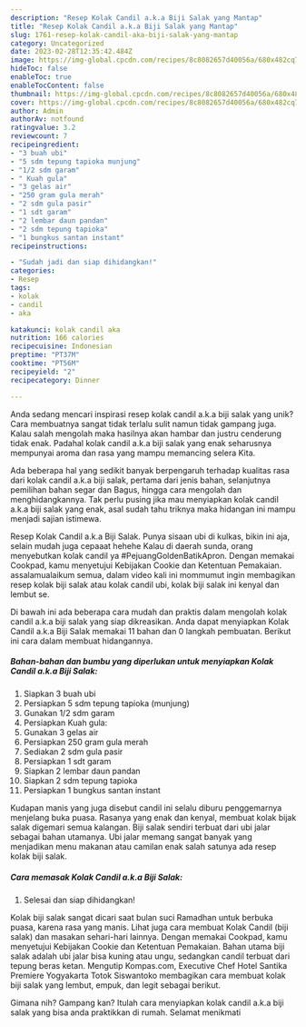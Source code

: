 ```yaml
---
description: "Resep Kolak Candil a.k.a Biji Salak yang Mantap"
title: "Resep Kolak Candil a.k.a Biji Salak yang Mantap"
slug: 1761-resep-kolak-candil-aka-biji-salak-yang-mantap
category: Uncategorized
date: 2023-02-28T12:35:42.484Z
image: https://img-global.cpcdn.com/recipes/8c8082657d40056a/680x482cq70/kolak-candil-aka-biji-salak-foto-resep-utama.jpg
hideToc: false
enableToc: true
enableTocContent: false
thumbnail: https://img-global.cpcdn.com/recipes/8c8082657d40056a/680x482cq70/kolak-candil-aka-biji-salak-foto-resep-utama.jpg
cover: https://img-global.cpcdn.com/recipes/8c8082657d40056a/680x482cq70/kolak-candil-aka-biji-salak-foto-resep-utama.jpg
author: Admin
authorAv: notfound
ratingvalue: 3.2
reviewcount: 7
recipeingredient:
- "3 buah ubi"
- "5 sdm tepung tapioka munjung"
- "1/2 sdm garam"
- " Kuah gula"
- "3 gelas air"
- "250 gram gula merah"
- "2 sdm gula pasir"
- "1 sdt garam"
- "2 lembar daun pandan"
- "2 sdm tepung tapioka"
- "1 bungkus santan instant"
recipeinstructions:

- "Sudah jadi dan siap dihidangkan!"
categories:
- Resep
tags:
- kolak
- candil
- aka

katakunci: kolak candil aka 
nutrition: 166 calories
recipecuisine: Indonesian
preptime: "PT37M"
cooktime: "PT56M"
recipeyield: "2"
recipecategory: Dinner

---
```





Anda sedang mencari inspirasi resep kolak candil a.k.a biji salak yang unik? Cara membuatnya sangat tidak terlalu sulit namun tidak gampang juga. Kalau salah mengolah maka hasilnya akan hambar dan justru cenderung tidak enak. Padahal kolak candil a.k.a biji salak yang enak seharusnya mempunyai aroma dan rasa yang mampu memancing selera Kita.





Ada beberapa hal yang sedikit banyak berpengaruh terhadap kualitas rasa dari kolak candil a.k.a biji salak, pertama dari jenis bahan, selanjutnya pemilihan bahan segar dan Bagus, hingga cara mengolah dan menghidangkannya. Tak perlu pusing jika mau menyiapkan kolak candil a.k.a biji salak yang enak,      asal sudah tahu triknya maka hidangan ini mampu menjadi sajian istimewa.














Resep Kolak Candil a.k.a Biji Salak. Punya sisaan ubi di kulkas, bikin ini aja, selain mudah juga cepaaat hehehe Kalau di daerah sunda, orang menyebutkan kolak candil ya #PejuangGoldenBatikApron. Dengan memakai Cookpad, kamu menyetujui Kebijakan Cookie dan Ketentuan Pemakaian. assalamualaikum semua, dalam video kali ini mommumut ingin membagikan resep kolak biji salak atau kolak candil ubi, kolak biji salak ini kenyal dan lembut se.






Di bawah ini ada beberapa cara mudah dan praktis dalam mengolah kolak candil a.k.a biji salak yang siap dikreasikan. Anda dapat menyiapkan Kolak Candil a.k.a Biji Salak memakai 11 bahan dan 0 langkah pembuatan. Berikut ini cara dalam membuat hidangannya.

<!--inarticleads1-->

##### Bahan-bahan dan bumbu yang diperlukan untuk menyiapkan Kolak Candil a.k.a Biji Salak:

1. Siapkan 3 buah ubi
1. Persiapkan 5 sdm tepung tapioka (munjung)
1. Gunakan 1/2 sdm garam
1. Persiapkan  Kuah gula:
1. Gunakan 3 gelas air
1. Persiapkan 250 gram gula merah
1. Sediakan 2 sdm gula pasir
1. Persiapkan 1 sdt garam
1. Siapkan 2 lembar daun pandan
1. Siapkan 2 sdm tepung tapioka
1. Persiapkan 1 bungkus santan instant


Kudapan manis yang juga disebut candil ini selalu diburu penggemarnya menjelang buka puasa. Rasanya yang enak dan kenyal, membuat kolak bijak salak digemari semua kalangan. Biji salak sendiri terbuat dari ubi jalar sebagai bahan utamanya. Ubi jalar memang sangat banyak yang menjadikan menu makanan atau camilan enak salah satunya ada resep kolak biji salak. 

<!--inarticleads2-->

##### Cara memasak Kolak Candil a.k.a Biji Salak:


1. Selesai dan siap dihidangkan!

Kolak biji salak sangat dicari saat bulan suci Ramadhan untuk berbuka puasa, karena rasa yang manis. Lihat juga cara membuat Kolak Candil (biji salak) dan masakan sehari-hari lainnya. Dengan memakai Cookpad, kamu menyetujui Kebijakan Cookie dan Ketentuan Pemakaian. Bahan utama biji salak adalah ubi jalar bisa kuning atau ungu, sedangkan candil terbuat dari tepung beras ketan. Mengutip Kompas.com, Executive Chef Hotel Santika Premiere Yogyakarta Totok Siswantoko membagikan cara membuat kolak biji salak yang lembut, empuk, dan legit sebagai berikut. 

Gimana nih? Gampang kan? Itulah cara menyiapkan kolak candil a.k.a biji salak yang bisa anda praktikkan di rumah. Selamat menikmati
